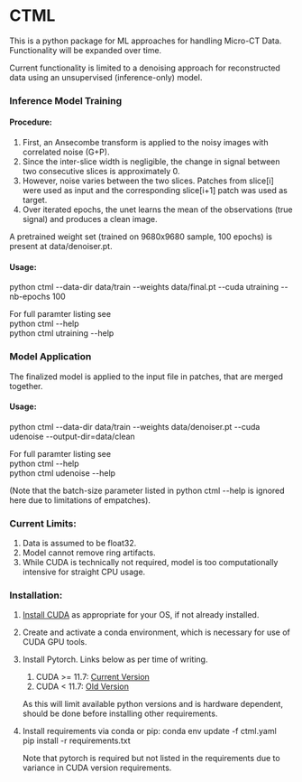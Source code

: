 # CTML

This is a python package for ML approaches for handling Micro-CT Data.  Functionality will be expanded over time.

Current functionality is limited to a denoising approach for reconstructed data using an unsupervised (inference-only) model.

### Inference Model Training
#### Procedure:	
1. First, an Ansecombe transform is applied to the noisy images with correlated noise (G+P).
2. Since the inter-slice width is negligible, the change in signal between two consecutive slices is approximately 0.
3. However, noise varies between the two slices. Patches from slice[i] were used as input and the corresponding slice[i+1] patch was used as target.
4. Over iterated epochs, the unet learns the mean of the observations (true signal) and produces a clean image.
	
A pretrained weight set (trained on 9680x9680 sample, 100 epochs) is present at data/denoiser.pt.

#### Usage:
python ctml --data-dir data/train --weights data/final.pt --cuda utraining --nb-epochs 100

For full paramter listing see  
python ctml --help  
python ctml utraining --help

### Model Application

The finalized model is applied to the input file in patches, that are merged together.

#### Usage:
python ctml --data-dir data/train --weights data/denoiser.pt --cuda udenoise --output-dir=data/clean

For full paramter listing see  
python ctml --help  
python ctml udenoise --help

(Note that the batch-size parameter listed in python ctml --help is ignored here due to limitations of empatches).

### Current Limits:
1. Data is assumed to be float32.
2. Model cannot remove ring artifacts. 
3. While CUDA is technically not required, model is too computationally intensive for straight CPU usage.

### Installation:
1. [Install CUDA](https://developer.nvidia.com/cuda-downloads) as appropriate for your OS, if not already installed.
2. Create and activate a conda environment, which is necessary for use of CUDA GPU tools.
3. Install Pytorch.  Links below as per time of writing.
	1. CUDA >= 11.7: [Current Version](https://pytorch.org/get-started/locally/)
	2. CUDA < 11.7: [Old Version](https://pytorch.org/get-started/previous-versions/)

	As this will limit available python versions and is hardware dependent, should be done before installing other requirements.
4. Install requirements via conda or pip:
	conda env update -f ctml.yaml  
	pip install -r requirements.txt

	Note that pytorch is required but not listed in the requirements due to variance in CUDA version requirements.	
